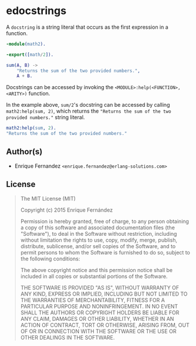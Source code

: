 edocstrings
===========

A `docstring` is a string literal that occurs as the first expression
in a function.

```erl
-module(math2).

-export([math/2]).

sum(A, B) ->
    "Returns the sum of the two provided numbers.",
    A + B.
```

Docstrings can be accessed by invoking the `<MODULE>:help(<FUNCTION>,
<ARITY>)` function.

In the example above, `sum/2`'s docstring can be accessed by calling
`math2:help(sum, 2)`, which returns the `"Returns the sum of the two
provided numbers."` string literal.

```erl
math2:help(sum, 2).
"Returns the sum of the two provided numbers."
```


## Author(s)

- Enrique Fernandez `<enrique.fernandez@erlang-solutions.com>`


## License

> The MIT License (MIT)
>
> Copyright (c) 2015 Enrique Fernández
>
> Permission is hereby granted, free of charge, to any person obtaining
> a copy of this software and associated documentation files (the
> "Software"), to deal in the Software without restriction, including
> without limitation the rights to use, copy, modify, merge, publish,
> distribute, sublicense, and/or sell copies of the Software, and to
> permit persons to whom the Software is furnished to do so, subject to
> the following conditions:
>
> The above copyright notice and this permission notice shall be
> included in all copies or substantial portions of the Software.
>
> THE SOFTWARE IS PROVIDED "AS IS", WITHOUT WARRANTY OF ANY KIND,
> EXPRESS OR IMPLIED, INCLUDING BUT NOT LIMITED TO THE WARRANTIES OF
> MERCHANTABILITY, FITNESS FOR A PARTICULAR PURPOSE AND
> NONINFRINGEMENT. IN NO EVENT SHALL THE AUTHORS OR COPYRIGHT HOLDERS BE
> LIABLE FOR ANY CLAIM, DAMAGES OR OTHER LIABILITY, WHETHER IN AN ACTION
> OF CONTRACT, TORT OR OTHERWISE, ARISING FROM, OUT OF OR IN CONNECTION
> WITH THE SOFTWARE OR THE USE OR OTHER DEALINGS IN THE SOFTWARE.
